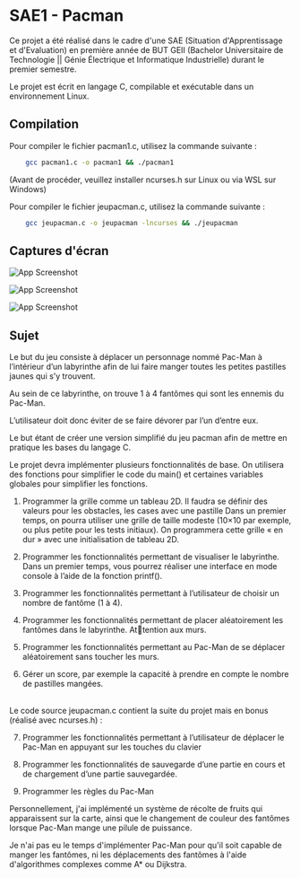 
# SAE1 - Pacman

Ce projet a été réalisé dans le cadre d'une SAE (Situation d'Apprentissage et d'Evaluation) en première année de BUT GEII (Bachelor Universitaire de Technologie || Génie Électrique et Informatique Industrielle) durant le premier semestre.

Le projet est écrit en langage C, compilable et exécutable dans un environnement Linux.







## Compilation

Pour compiler le fichier pacman1.c, utilisez la commande suivante :

```bash
    gcc pacman1.c -o pacman1 && ./pacman1
```

(Avant de procéder, veuillez installer ncurses.h sur Linux ou via WSL sur Windows)

Pour compiler le fichier jeupacman.c, utilisez la commande suivante :

```bash
    gcc jeupacman.c -o jeupacman -lncurses && ./jeupacman
```

    
## Captures d'écran

![App Screenshot](https://i.ibb.co/GFM3mbK/image.png)

![App Screenshot](https://i.ibb.co/gwVbD32/image2.png)

![App Screenshot](https://i.ibb.co/x35bt6n/image3.png)


## Sujet

Le but du jeu consiste à déplacer un personnage nommé Pac-Man à l’intérieur d’un labyrinthe afin de lui faire manger toutes les petites pastilles
jaunes qui s’y trouvent. 

Au sein de ce labyrinthe, on trouve 1 à 4 fantômes
qui sont les ennemis du Pac-Man.

L’utilisateur doit donc éviter de se faire
dévorer par l’un d’entre eux.

Le but étant de créer une version simplifié du jeu pacman afin de mettre en pratique les bases du langage C.

Le projet devra implémenter plusieurs fonctionnalités de base. On utilisera des fonctions pour simplifier le
code du main() et certaines variables globales pour simplifier les fonctions.

1. Programmer la grille comme un tableau 2D. Il faudra se définir des valeurs pour les obstacles, les cases avec une pastille
Dans un premier temps, on pourra utiliser une grille de taille modeste (10×10 par exemple, ou plus petite
pour les tests initiaux). 
On programmera cette grille « en dur » avec une initialisation de tableau 2D.

2. Programmer les fonctionnalités permettant de visualiser le labyrinthe. Dans un premier temps, vous pourrez réaliser une interface en mode console à l’aide de la fonction printf().

3. Programmer les fonctionnalités permettant à l’utilisateur de choisir un nombre de fantôme (1 à 4).

4. Programmer les fonctionnalités permettant de placer aléatoirement les fantômes dans le labyrinthe. Attention aux murs.

5. Programmer les fonctionnalités permettant au Pac-Man de se déplacer aléatoirement sans toucher les murs.

6. Gérer un score, par exemple la capacité à prendre en compte le nombre de pastilles mangées.

\
Le code source jeupacman.c contient la suite du projet mais en bonus (réalisé avec ncurses.h) :

7. Programmer les fonctionnalités permettant à l’utilisateur de déplacer le Pac-Man en appuyant sur les touches du clavier

8. Programmer les fonctionnalités de sauvegarde d’une partie en cours et de chargement d’une partie sauvegardée.

9. Programmer les règles du Pac-Man

Personnellement, j'ai implémenté un système de récolte de fruits qui apparaissent sur la carte, ainsi que le changement de couleur des fantômes lorsque Pac-Man mange une pilule de puissance.

Je n'ai pas eu le temps d'implémenter Pac-Man pour qu'il soit capable de manger les fantômes, ni les déplacements des fantômes à l'aide d'algorithmes complexes comme A* ou Dijkstra.
